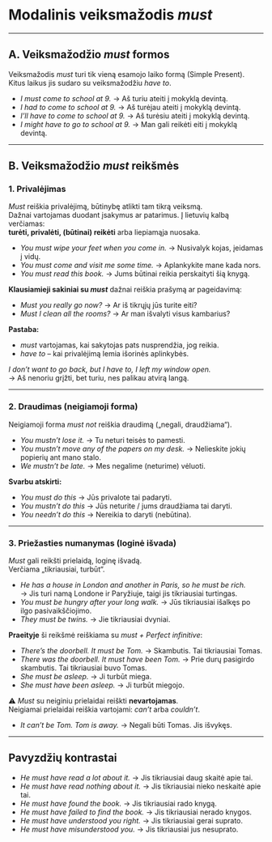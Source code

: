 # Modalinis veiksmažodis *must*

---

## A. Veiksmažodžio *must* formos

Veiksmažodis *must* turi tik vieną esamojo laiko formą (Simple Present).  
Kitus laikus jis sudaro su veiksmažodžiu *have to*.

- *I must come to school at 9.* → Aš turiu ateiti į mokyklą devintą.  
- *I had to come to school at 9.* → Aš turėjau ateiti į mokyklą devintą.  
- *I’ll have to come to school at 9.* → Aš turėsiu ateiti į mokyklą devintą.  
- *I might have to go to school at 9.* → Man gali reikėti eiti į mokyklą devintą.  

---

## B. Veiksmažodžio *must* reikšmės

### 1. Privalėjimas

*Must* reiškia privalėjimą, būtinybę atlikti tam tikrą veiksmą.  
Dažnai vartojamas duodant įsakymus ar patarimus. Į lietuvių kalbą verčiamas:  
**turėti, privalėti, (būtinai) reikėti** arba liepiamąja nuosaka.

- *You must wipe your feet when you come in.* → Nusivalyk kojas, įeidamas į vidų.  
- *You must come and visit me some time.* → Aplankykite mane kada nors.  
- *You must read this book.* → Jums būtinai reikia perskaityti šią knygą.  

**Klausiamieji sakiniai su *must*** dažnai reiškia prašymą ar pageidavimą:  
- *Must you really go now?* → Ar iš tikrųjų jūs turite eiti?  
- *Must I clean all the rooms?* → Ar man išvalyti visus kambarius?  

**Pastaba:**  
- *must* vartojamas, kai sakytojas pats nusprendžia, jog reikia.  
- *have to* – kai privalėjimą lemia išorinės aplinkybės.  

*I don’t want to go back, but I have to, I left my window open.*  
→ Aš nenoriu grįžti, bet turiu, nes palikau atvirą langą.  

---

### 2. Draudimas (neigiamoji forma)

Neigiamoji forma *must not* reiškia draudimą („negali, draudžiama“).

- *You mustn’t lose it.* → Tu neturi teisės to pamesti.  
- *You mustn’t move any of the papers on my desk.* → Nelieskite jokių popierių ant mano stalo.  
- *We mustn’t be late.* → Mes negalime (neturime) vėluoti.  

**Svarbu atskirti:**
- *You must do this* → Jūs privalote tai padaryti.  
- *You mustn’t do this* → Jūs neturite / jums draudžiama tai daryti.  
- *You needn’t do this* → Nereikia to daryti (nebūtina).  

---

### 3. Priežasties numanymas (loginė išvada)

*Must* gali reikšti prielaidą, loginę išvadą.  
Verčiama „tikriausiai, turbūt“.

- *He has a house in London and another in Paris, so he must be rich.*  
  → Jis turi namą Londone ir Paryžiuje, taigi jis tikriausiai turtingas.  
- *You must be hungry after your long walk.* → Jūs tikriausiai išalkęs po ilgo pasivaikščiojimo.  
- *They must be twins.* → Jie tikriausiai dvyniai.  

**Praeityje** ši reikšmė reiškiama su *must + Perfect infinitive*:  

- *There’s the doorbell. It must be Tom.* → Skambutis. Tai tikriausiai Tomas.  
- *There was the doorbell. It must have been Tom.* → Prie durų pasigirdo skambutis. Tai tikriausiai buvo Tomas.  
- *She must be asleep.* → Ji turbūt miega.  
- *She must have been asleep.* → Ji turbūt miegojo.  

⚠️ *Must* su neiginiu prielaidai reiškti **nevartojamas**.  
Neigiamai prielaidai reiškia vartojami: *can’t* arba *couldn’t*.  

- *It can’t be Tom. Tom is away.* → Negali būti Tomas. Jis išvykęs.  

---

## Pavyzdžių kontrastai

- *He must have read a lot about it.* → Jis tikriausiai daug skaitė apie tai.  
- *He must have read nothing about it.* → Jis tikriausiai nieko neskaitė apie tai.  
- *He must have found the book.* → Jis tikriausiai rado knygą.  
- *He must have failed to find the book.* → Jis tikriausiai nerado knygos.  
- *He must have understood you right.* → Jis tikriausiai gerai suprato.  
- *He must have misunderstood you.* → Jis tikriausiai jus nesuprato.  
